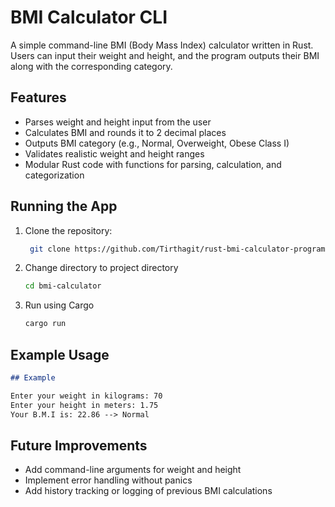 # BMI Calculator CLI

A simple command-line BMI (Body Mass Index) calculator written in Rust.  
Users can input their weight and height, and the program outputs their BMI along with the corresponding category.

## Features

- Parses weight and height input from the user
- Calculates BMI and rounds it to 2 decimal places
- Outputs BMI category (e.g., Normal, Overweight, Obese Class I)
- Validates realistic weight and height ranges
- Modular Rust code with functions for parsing, calculation, and categorization

## Running the App

1. Clone the repository:

   ```bash  
    git clone https://github.com/Tirthagit/rust-bmi-calculator-program.git 
    ```  

2. Change directory to project directory

    ```bash
    cd bmi-calculator
    ```  

3. Run using Cargo

    ```bash
    cargo run  
    ```

## Example Usage

```markdown
## Example

Enter your weight in kilograms: 70
Enter your height in meters: 1.75
Your B.M.I is: 22.86 --> Normal
```

## Future Improvements

- Add command-line arguments for weight and height
- Implement error handling without panics
- Add history tracking or logging of previous BMI calculations
